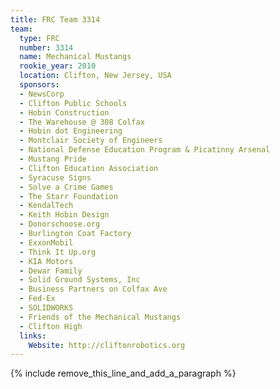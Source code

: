 ```yaml
---
title: FRC Team 3314
team:
  type: FRC
  number: 3314
  name: Mechanical Mustangs
  rookie_year: 2010
  location: Clifton, New Jersey, USA
  sponsors:
  - NewsCorp
  - Clifton Public Schools
  - Hobin Construction
  - The Warehouse @ 308 Colfax
  - Hobin dot Engineering
  - Montclair Society of Engineers
  - National Defense Education Program & Picatinny Arsenal
  - Mustang Pride
  - Clifton Education Association
  - Syracuse Signs
  - Solve a Crime Games
  - The Starr Foundation
  - KendalTech
  - Keith Hobin Design
  - Donorschoose.org
  - Burlington Coat Factory
  - ExxonMobil
  - Think It Up.org
  - KIA Motors
  - Dewar Family
  - Solid Ground Systems, Inc
  - Business Partners on Colfax Ave
  - Fed-Ex
  - SOLIDWORKS
  - Friends of the Mechanical Mustangs
  - Clifton High
  links:
    Website: http://cliftonrobotics.org
---
```


{% include remove_this_line_and_add_a_paragraph %}